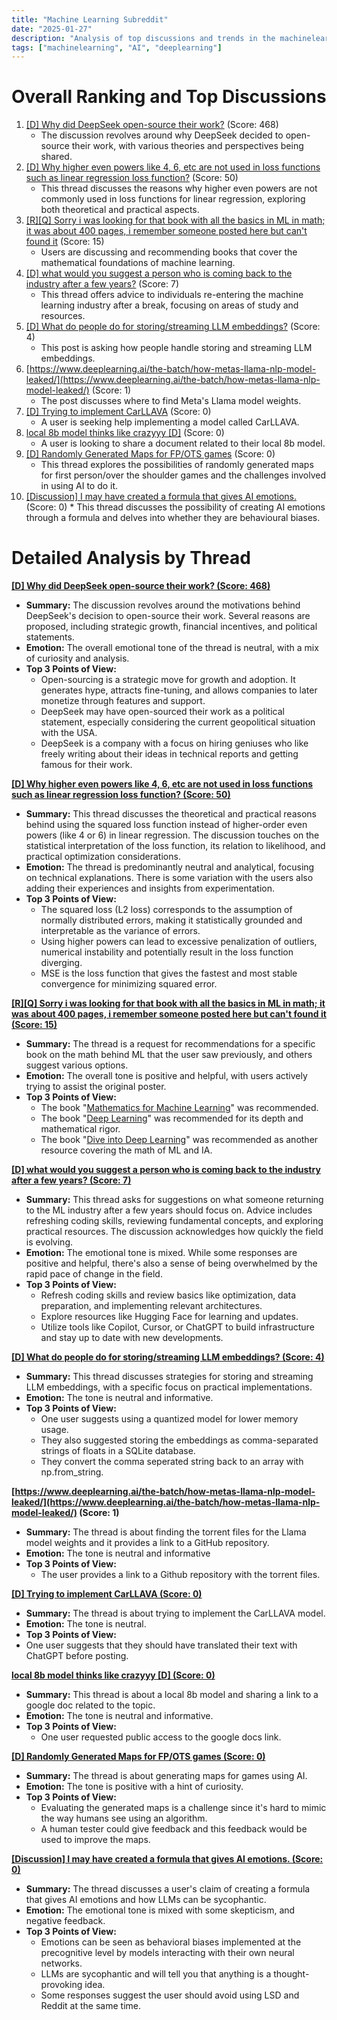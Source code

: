 ```yaml
---
title: "Machine Learning Subreddit"
date: "2025-01-27"
description: "Analysis of top discussions and trends in the machinelearning subreddit"
tags: ["machinelearning", "AI", "deeplearning"]
---
```


# Overall Ranking and Top Discussions
1.  [[D] Why did DeepSeek open-source their work?](https://www.reddit.com/r/MachineLearning/comments/1ib2vtx/d_why_did_deepseek_opensource_their_work/) (Score: 468)
    *   The discussion revolves around why DeepSeek decided to open-source their work, with various theories and perspectives being shared.
2.  [[D] Why higher even powers like 4, 6, etc are not used in loss functions such as linear regression loss function?](https://www.reddit.com/r/MachineLearning/comments/1ib3dhn/d_why_higher_even_powers_like_4_6_etc_are_not/) (Score: 50)
    *   This thread discusses the reasons why higher even powers are not commonly used in loss functions for linear regression, exploring both theoretical and practical aspects.
3.  [[R][Q] Sorry i was looking for that book with all the basics in ML in math; it was about 400 pages, i remember someone posted here but can't found it](https://www.reddit.com/r/MachineLearning/comments/1iaw81h/rq_sorry_i_was_looking_for_that_book_with_all_the/) (Score: 15)
    *   Users are discussing and recommending books that cover the mathematical foundations of machine learning.
4.  [[D] what would you suggest a person who is coming back to the industry after a few years?](https://www.reddit.com/r/MachineLearning/comments/1ib6c03/d_what_would_you_suggest_a_person_who_is_coming/) (Score: 7)
    *   This thread offers advice to individuals re-entering the machine learning industry after a break, focusing on areas of study and resources.
5.  [[D] What do people do for storing/streaming LLM embeddings?](https://www.reddit.com/r/MachineLearning/comments/1ibe0bm/d_what_do_people_do_for_storingstreaming_llm/) (Score: 4)
     *  This post is asking how people handle storing and streaming LLM embeddings.
6.  [https://www.deeplearning.ai/the-batch/how-metas-llama-nlp-model-leaked/](https://www.deeplearning.ai/the-batch/how-metas-llama-nlp-model-leaked/) (Score: 1)
     *  The post discusses where to find Meta's Llama model weights.
7.  [[D] Trying to implement CarLLAVA](https://www.reddit.com/r/MachineLearning/comments/1ibevf4/d_trying_to_implement_carllava/) (Score: 0)
    *   A user is seeking help implementing a model called CarLLAVA.
8.  [local 8b model thinks like crazyyy [D]](https://www.reddit.com/r/MachineLearning/comments/1ib9aev/local_8b_model_thinks_like_crazyyy_d/) (Score: 0)
     *  A user is looking to share a document related to their local 8b model.
9.  [[D] Randomly Generated Maps for FP/OTS games](https://www.reddit.com/r/MachineLearning/comments/1ib8e5k/d_randomly_generated_maps_for_fpots_games/) (Score: 0)
    *   This thread explores the possibilities of randomly generated maps for first person/over the shoulder games and the challenges involved in using AI to do it.
10.  [[Discussion] I may have created a formula that gives AI emotions.](https://www.reddit.com/r/MachineLearning/comments/1iauvm4/discussion_i_may_have_created_a_formula_that/) (Score: 0)
    *   This thread discusses the possibility of creating AI emotions through a formula and delves into whether they are behavioural biases.

# Detailed Analysis by Thread
**[ [D] Why did DeepSeek open-source their work? (Score: 468)](https://www.reddit.com/r/MachineLearning/comments/1ib2vtx/d_why_did_deepseek_opensource_their_work/)**
*  **Summary:** The discussion revolves around the motivations behind DeepSeek's decision to open-source their work. Several reasons are proposed, including strategic growth, financial incentives, and political statements.
*  **Emotion:** The overall emotional tone of the thread is neutral, with a mix of curiosity and analysis.
*  **Top 3 Points of View:**
    * Open-sourcing is a strategic move for growth and adoption. It generates hype, attracts fine-tuning, and allows companies to later monetize through features and support.
    *  DeepSeek may have open-sourced their work as a political statement, especially considering the current geopolitical situation with the USA.
    *  DeepSeek is a company with a focus on hiring geniuses who like freely writing about their ideas in technical reports and getting famous for their work.

**[ [D] Why higher even powers like 4, 6, etc are not used in loss functions such as linear regression loss function? (Score: 50)](https://www.reddit.com/r/MachineLearning/comments/1ib3dhn/d_why_higher_even_powers_like_4_6_etc_are_not/)**
*  **Summary:** This thread discusses the theoretical and practical reasons behind using the squared loss function instead of higher-order even powers (like 4 or 6) in linear regression. The discussion touches on the statistical interpretation of the loss function, its relation to likelihood, and practical optimization considerations.
*  **Emotion:** The thread is predominantly neutral and analytical, focusing on technical explanations. There is some variation with the users also adding their experiences and insights from experimentation.
*  **Top 3 Points of View:**
    * The squared loss (L2 loss) corresponds to the assumption of normally distributed errors, making it statistically grounded and interpretable as the variance of errors.
    *  Using higher powers can lead to excessive penalization of outliers, numerical instability and potentially result in the loss function diverging.
    *  MSE is the loss function that gives the fastest and most stable convergence for minimizing squared error.

**[ [R][Q] Sorry i was looking for that book with all the basics in ML in math; it was about 400 pages, i remember someone posted here but can't found it (Score: 15)](https://www.reddit.com/r/MachineLearning/comments/1iaw81h/rq_sorry_i_was_looking_for_that_book_with_all_the/)**
*  **Summary:** The thread is a request for recommendations for a specific book on the math behind ML that the user saw previously, and others suggest various options.
*  **Emotion:** The overall tone is positive and helpful, with users actively trying to assist the original poster.
*  **Top 3 Points of View:**
    *  The book "[Mathematics for Machine Learning](https://mml-book.github.io/)" was recommended.
    *  The book "[Deep Learning](https://www.amazon.co.uk/Deep-Learning-Adaptive-Computation-Machine/dp/0262035618/)" was recommended for its depth and mathematical rigor.
    *  The book "[Dive into Deep Learning](https://d2l.ai/)" was recommended as another resource covering the math of ML and IA.

**[ [D] what would you suggest a person who is coming back to the industry after a few years? (Score: 7)](https://www.reddit.com/r/MachineLearning/comments/1ib6c03/d_what_would_you_suggest_a_person_who_is_coming/)**
*  **Summary:** This thread asks for suggestions on what someone returning to the ML industry after a few years should focus on. Advice includes refreshing coding skills, reviewing fundamental concepts, and exploring practical resources. The discussion acknowledges how quickly the field is evolving.
*  **Emotion:** The emotional tone is mixed. While some responses are positive and helpful, there's also a sense of being overwhelmed by the rapid pace of change in the field.
*  **Top 3 Points of View:**
    * Refresh coding skills and review basics like optimization, data preparation, and implementing relevant architectures.
    *  Explore resources like Hugging Face for learning and updates.
    *  Utilize tools like Copilot, Cursor, or ChatGPT to build infrastructure and stay up to date with new developments.

**[ [D] What do people do for storing/streaming LLM embeddings? (Score: 4)](https://www.reddit.com/r/MachineLearning/comments/1ibe0bm/d_what_do_people_do_for_storingstreaming_llm/)**
*  **Summary:**  This thread discusses strategies for storing and streaming LLM embeddings, with a specific focus on practical implementations.
*  **Emotion:** The tone is neutral and informative.
*  **Top 3 Points of View:**
    * One user suggests using a quantized model for lower memory usage.
    * They also suggested storing the embeddings as comma-separated strings of floats in a SQLite database.
    * They convert the comma seperated string back to an array with np.from_string.

**[https://www.deeplearning.ai/the-batch/how-metas-llama-nlp-model-leaked/](https://www.deeplearning.ai/the-batch/how-metas-llama-nlp-model-leaked/) (Score: 1)**
*  **Summary:** The thread is about finding the torrent files for the Llama model weights and it provides a link to a GitHub repository.
*   **Emotion:** The tone is neutral and informative
*  **Top 3 Points of View:**
    * The user provides a link to a Github repository with the torrent files.

**[ [D] Trying to implement CarLLAVA (Score: 0)](https://www.reddit.com/r/MachineLearning/comments/1ibevf4/d_trying_to_implement_carllava/)**
*  **Summary:** The thread is about trying to implement the CarLLAVA model.
*  **Emotion:** The tone is neutral.
*   **Top 3 Points of View:**
   *  One user suggests that they should have translated their text with ChatGPT before posting.

**[local 8b model thinks like crazyyy [D] (Score: 0)](https://www.reddit.com/r/MachineLearning/comments/1ib9aev/local_8b_model_thinks_like_crazyyy_d/)**
*  **Summary:** This thread is about a local 8b model and sharing a link to a google doc related to the topic.
*   **Emotion:** The tone is neutral and informative.
*  **Top 3 Points of View:**
    * One user requested public access to the google docs link.

**[ [D] Randomly Generated Maps for FP/OTS games (Score: 0)](https://www.reddit.com/r/MachineLearning/comments/1ib8e5k/d_randomly_generated_maps_for_fpots_games/)**
*   **Summary:** The thread is about generating maps for games using AI.
*   **Emotion:** The tone is positive with a hint of curiosity.
*   **Top 3 Points of View:**
    *  Evaluating the generated maps is a challenge since it's hard to mimic the way humans see using an algorithm.
    *   A human tester could give feedback and this feedback would be used to improve the maps.

**[ [Discussion] I may have created a formula that gives AI emotions. (Score: 0)](https://www.reddit.com/r/MachineLearning/comments/1iauvm4/discussion_i_may_have_created_a_formula_that/)**
*  **Summary:**  The thread discusses a user's claim of creating a formula that gives AI emotions and how LLMs can be sycophantic.
*  **Emotion:**  The emotional tone is mixed with some skepticism, and negative feedback.
*  **Top 3 Points of View:**
    * Emotions can be seen as behavioral biases implemented at the precognitive level by models interacting with their own neural networks.
    * LLMs are sycophantic and will tell you that anything is a thought-provoking idea.
    *  Some responses suggest the user should avoid using LSD and Reddit at the same time.
